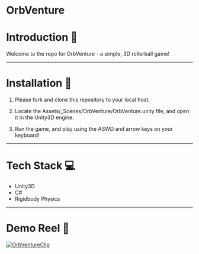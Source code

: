 # OrbVenture

# Introduction :wave:

Welcome to the repo for OrbVenture - a simple, 3D rollerball game!

<hr>

# Installation :floppy_disk:

1) Please fork and clone this repository to your local host.

2) Locate the Assets/_Scenes/OrbVenture/OrbVenture.unity file, and open it in the Unity3D engine.

3) Run the game, and play using the ASWD and arrow keys on your keyboard!

<hr>

# Tech Stack :computer:

- Unity3D
- C#
- Rigidbody Physics

<hr>

# Demo Reel :movie_camera:

[![OrbVentureClip](https://image.ibb.co/fw9Xgc/Orb_Venture_SS.png)](https://youtu.be/DYkNbrzfdLM "OrbVenture Demo Clip")
